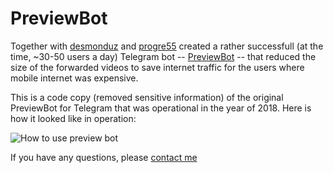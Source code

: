 # PreviewBot

Together with [desmonduz](desmonduz) and [progre55](https://github.com/progre55) created a rather successfull (at the time, ~30-50 users a day) Telegram bot -- [PreviewBot](https://github.com/denisergashbaev/PreviewBot2) -- that reduced the size of the forwarded videos to save internet traffic for the users where mobile internet was expensive.

This is a code copy (removed sensitive information) of the original PreviewBot for Telegram that was operational in the year of 2018. Here is how it looked like in operation:

![How to use preview bot](./preview-bot/how-to-vid.gif)

If you have any questions, please [contact me](https://github.com/denisergashbaev)
